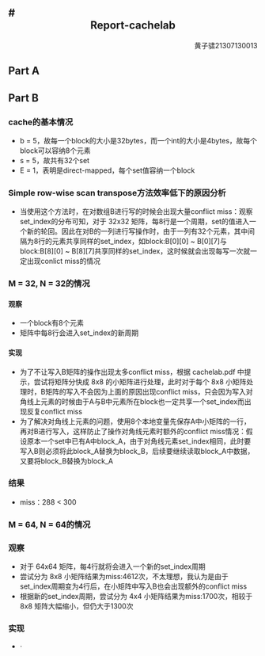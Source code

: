 
#<center>  Report-cachelab</center>
---
<p  align = "right">黄子骕21307130013</p>

## Part A


## Part B

### cache的基本情况
- b = 5，故每一个block的大小是32bytes，而一个int的大小是4bytes，故每个block可以容纳8个元素
- s = 5，故共有32个set
- E = 1，表明是direct-mapped，每个set值容纳一个block

### Simple row-wise scan transpose方法效率低下的原因分析
- 当使用这个方法时，在对数组B进行写的时候会出现大量conflict miss：观察set_index的分布可知，对于 32x32 矩阵，每8行是一个周期，set的值进入一个新的轮回。因此在对B的一列进行写操作时，由于一列有32个元素，其中间隔为8行的元素共享同样的set_index，如block:B[0][0] ~ B[0][7]与block:B[8][0] ~ B[8][7]共享同样的set_index，这时候就会出现每写一次就一定出现conlict miss的情况
  
### M = 32, N = 32的情况

#### 观察
- 一个block有8个元素
- 矩阵中每8行会进入set_index的新周期
#### 实现
- 为了不让写入B矩阵的操作出现太多conflict miss，根据 cachelab.pdf 中提示，尝试将矩阵分快成 8x8 的小矩阵进行处理，此时对于每个 8x8 小矩阵处理时，B矩阵的写入不会因为上面的原因出现conflict miss，只会因为写入对角线上元素的时候由于A与B中元素所在block也一定共享一个set_index而出现反复conflict miss
- 为了解决对角线上元素的问题，使用8个本地变量先保存A中小矩阵的一行，再对B进行写入，这样防止了操作对角线元素时额外的conflict miss情况：假设原本一个set中已有A中block_A，由于对角线元素set_index相同，此时要写入B则必须将此block_A替换为block_B，后续要继续读取block_A中数据，又要将block_B替换为block_A
### 结果
- miss：288 < 300 
  
### M = 64, N = 64的情况

### 观察
- 对于 64x64 矩阵，每4行就将会进入一个新的set_index周期
- 尝试分为 8x8 小矩阵结果为miss:4612次，不太理想，我认为是由于set_index周期变为4行后，在小矩阵中写入B也会出现额外的conflict miss
- 根据新的set_index周期，尝试分为 4x4 小矩阵结果为miss:1700次，相较于 8x8 矩阵大幅缩小，但仍大于1300次
### 实现
- ·

